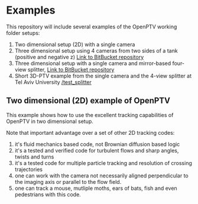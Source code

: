 # Examples


This repository will include several examples of the OpenPTV working folder setups:

1. Two dimensional setup (2D) with a single camera [](2D_jet/)
2. Three dimensional setup using 4 cameras from two sides of a tank (positive and negative z) [Link to BitBucket repository](https://bitbucket.org/alexliberzonlab/ptv_test_cavity)
3. Three dimensional setup with a single camera and mirror-based four-view splitter, [Link to BitBucket repository](https://bitbucket.org/alexliberzonlab/ptv_test_folder)
4. Short 3D-PTV example from the single camera and the 4-view splitter at Tel Aviv University [/test_splitter](https://github.com/OpenPTV/examples/tree/master/test_splitter)


## Two dimensional (2D) example of OpenPTV


This example shows how to use the excellent tracking capabilities of OpenPTV in two dimensional setup. 

Note that important advantage over a set of other 2D tracking codes:  
1. it's  fluid mechanics based code, not Brownian diffusion based logic  
2. it's a tested and verified code for turbulent flows and sharp angles, twists and turns  
3. it's a tested code for multiple particle tracking and resolution of crossing trajectories  
4. one can work with the camera not necessarily aligned perpendicular to the imaging axis or parallel to the flow field.  
5. one can track a mouse, mutliple moths, ears of bats, fish and even pedestrians with this code.   
